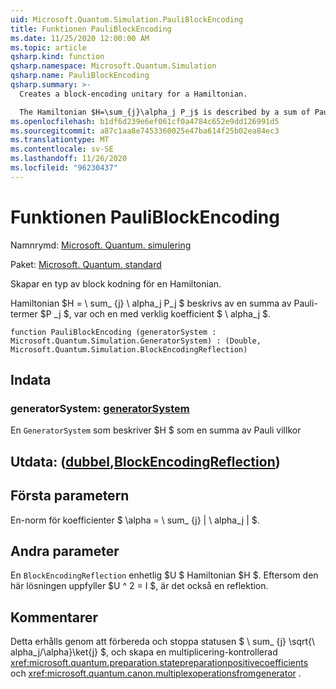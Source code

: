 ```yaml
---
uid: Microsoft.Quantum.Simulation.PauliBlockEncoding
title: Funktionen PauliBlockEncoding
ms.date: 11/25/2020 12:00:00 AM
ms.topic: article
qsharp.kind: function
qsharp.namespace: Microsoft.Quantum.Simulation
qsharp.name: PauliBlockEncoding
qsharp.summary: >-
  Creates a block-encoding unitary for a Hamiltonian.

  The Hamiltonian $H=\sum_{j}\alpha_j P_j$ is described by a sum of Pauli terms $P_j$, each with real coefficient $\alpha_j$.
ms.openlocfilehash: b1df6d239e6ef061cf0a4784c652e9dd126991d5
ms.sourcegitcommit: a87c1aa8e7453360025e47ba614f25b02ea84ec3
ms.translationtype: MT
ms.contentlocale: sv-SE
ms.lasthandoff: 11/26/2020
ms.locfileid: "96230437"
---
```

# <a name="pauliblockencoding-function"></a>Funktionen PauliBlockEncoding

Namnrymd: [Microsoft. Quantum. simulering](xref:Microsoft.Quantum.Simulation)

Paket: [Microsoft. Quantum. standard](https://nuget.org/packages/Microsoft.Quantum.Standard)


Skapar en typ av block kodning för en Hamiltonian.

Hamiltonian $H = \ sum_ {j} \ alpha_j P_j $ beskrivs av en summa av Pauli-termer $P _j $, var och en med verklig koefficient $ \ alpha_j $.

```qsharp
function PauliBlockEncoding (generatorSystem : Microsoft.Quantum.Simulation.GeneratorSystem) : (Double, Microsoft.Quantum.Simulation.BlockEncodingReflection)
```


## <a name="input"></a>Indata

### <a name="generatorsystem--generatorsystem"></a>generatorSystem: [generatorSystem](xref:Microsoft.Quantum.Simulation.GeneratorSystem)

En `GeneratorSystem` som beskriver $H $ som en summa av Pauli villkor



## <a name="output--doubleblockencodingreflection"></a>Utdata: ([dubbel](xref:microsoft.quantum.lang-ref.double),[BlockEncodingReflection](xref:Microsoft.Quantum.Simulation.BlockEncodingReflection))

## <a name="first-parameter"></a>Första parametern

En-norm för koefficienter $ \alpha = \ sum_ {j} | \ alpha_j | $.

## <a name="second-parameter"></a>Andra parameter

En `BlockEncodingReflection` enhetlig $U $ Hamiltonian $H $. Eftersom den här lösningen uppfyller $U ^ 2 = I $, är det också en reflektion.

## <a name="remarks"></a>Kommentarer

Detta erhålls genom att förbereda och stoppa statusen $ \ sum_ {j} \sqrt{\ alpha_j/\alpha}\ket{j} $, och skapa en multiplicering-kontrollerad <xref:microsoft.quantum.preparation.statepreparationpositivecoefficients> och <xref:microsoft.quantum.canon.multiplexoperationsfromgenerator> .